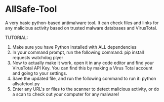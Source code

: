 # AllSafe-Tool
A very basic python-based antimalware tool. It can check files and links for any malicious activity based on trusted malware databases and VirusTotal.

TUTORIAL:
1. Make sure you have Python Installed with ALL dependencies
2. In your command prompt, run the following command: pip install requests watchdog plyer
3. Now to actually make it work, open it in any code editor and find your VirusTotal API Key. You can find this by making a Virus Total account and going to your settings.
4. Save the updated file, and run the following command to run it: python allsafetool.py
5. Enter any URL's or files to the scanner to detect malicious activity, or do a scan to check out your computer for any malware!
